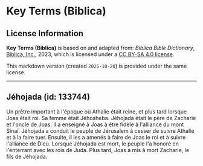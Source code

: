 # Key Terms (Biblica)

## License Information

**Key Terms (Biblica)** is based on and adapted from: _Biblica Bible Dictionary_, [Biblica, Inc.](https://www.biblica.com/), 2023, which is licensed under a [CC BY-SA 4.0 license](https://creativecommons.org/licenses/by-sa/4.0/legalcode.en).

This markdown version (created `2025-10-20`) is provided under the same license.



--------------------------------

## Jéhojada (id: 133744)

Un prêtre important à l'époque où Athalie était reine, et plus tard lorsque Joas était roi. Sa femme était Jéhosheba. Jéhojada était le père de Zacharie et l'oncle de Joas. Il a enseigné à Joas à être fidèle à l'alliance du mont Sinaï. Jéhojada a conduit le peuple de Jérusalem à cesser de suivre Athalie et à la faire tuer. Ensuite, il les a amenés à faire de Joas le roi et à suivre l'alliance de Dieu. Lorsque Jéhojada est mort, le peuple l'a honoré en l'enterrant avec les rois de Juda. Plus tard, Joas a mis à mort Zacharie, le fils de Jéhojada.


